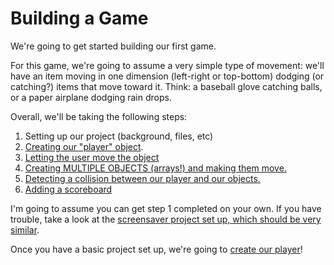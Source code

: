 # Building a Game

We're going to get started building our first game.

For this game, we're going to assume a very simple type of movement: we'll have an item moving in one dimension (left-right or top-bottom) dodging (or catching?) items that move toward it. Think: a baseball glove catching balls, or a paper airplane dodging rain drops.

Overall, we'll be taking the following steps:

1. Setting up our project (background, files, etc)
2. [Creating our "player" object](player.md).
3. [Letting the user move the object](events.md)
4. [Creating MULTIPLE OBJECTS (arrays!) and making them move.](multipleObjects.md)
5. [Detecting a collision between our player and our objects.](collisions.md)
6. [Adding a scoreboard](scoreboard.md)

I'm going to assume you can get step 1 completed on your own. If you have trouble, take a look at the [screensaver project set up, which should be very similar](../screensaver/setup.md).

Once you have a basic project set up, we're going to [create our player](./player.md)!